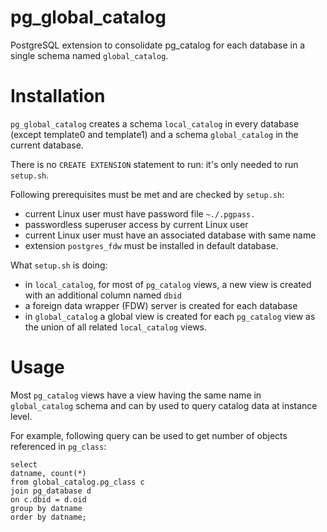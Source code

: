 # pg_global_catalog
PostgreSQL extension to consolidate pg_catalog for each database in a single schema named `global_catalog`.

# Installation

`pg_global_catalog` creates a schema `local_catalog` in every database (except template0 and template1) and a schema `global_catalog` in the current database.

There is no `CREATE EXTENSION` statement to run: it's only needed to run `setup.sh`.

Following prerequisites must be met and are checked by `setup.sh`:

*  current Linux user must have password file `~./.pgpass.`
* passwordless superuser access by current Linux user 
* current Linux user must have an associated database with same name
* extension `postgres_fdw` must be installed in default database.

What `setup.sh` is doing: 
* in `local_catalog`, for most of `pg_catalog` views, a new view is created with an additional column named `dbid`
* a foreign data wrapper (FDW) server is created for each database 
* in `global_catalog` a global view is created for each `pg_catalog` view as the union of all related `local_catalog` views.

# Usage

Most `pg_catalog` views have a view having the same name in `global_catalog` schema and can by used to query catalog data at instance level.

For example, following query can be used to get number of objects referenced in `pg_class`:

```
select
datname, count(*)
from global_catalog.pg_class c
join pg_database d
on c.dbid = d.oid
group by datname
order by datname;
```


